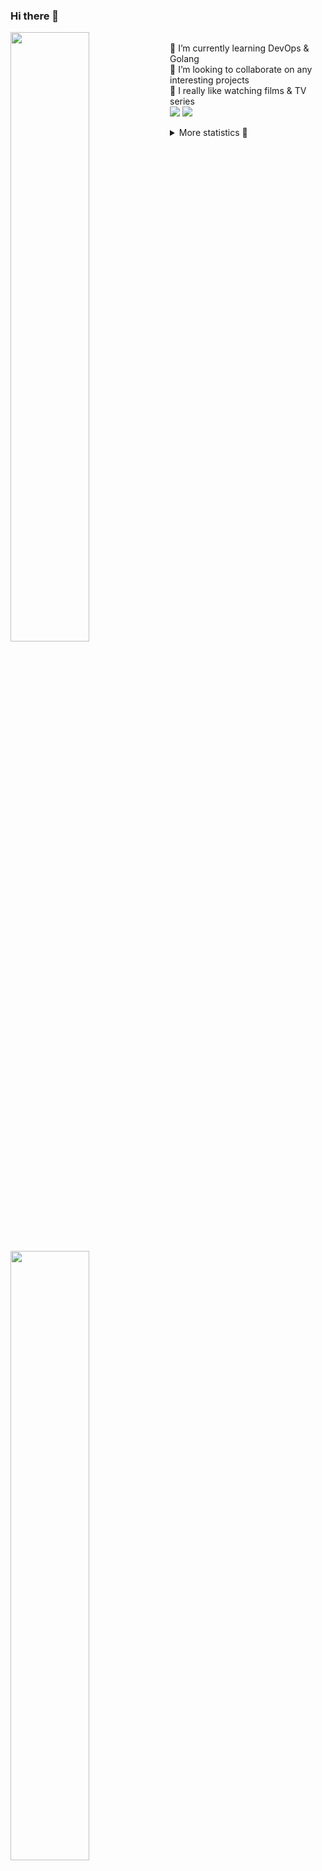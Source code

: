 ### Hi there 👋


[<img align="left" width="50%" src="https://github-readme-stats.vercel.app/api?username=rufusnufus&hide=issues&show_icons=true&count_private=true&theme=transparent&title_color=FF6F40&text_color=FBF9F8&icon_color=F48242&hide_border=true&hide_title=true#gh-dark-mode-only">](https://metrics.lecoq.io/rufusnufus#gh-dark-mode-only)
[<img align="left" width="50%" src="https://github-readme-stats.vercel.app/api?username=rufusnufus&hide=issues&show_icons=true&count_private=true&theme=transparent&title_color=FF6533&text_color=4D4644&icon_color=FF8038&hide_border=true&hide_title=true#gh-light-mode-only">](https://metrics.lecoq.io/rufusnufus#gh-light-mode-only)

<p>
  <br>
  🌱 I’m currently learning DevOps & Golang</br>
  👯 I’m looking to collaborate on any interesting projects</br>
  🎥 I really like watching films & TV series</br>
  <a href="https://linkedin.com/in/rufusnufus"><img src="https://img.shields.io/badge/linkedin-0077B5.svg?style=for-the-badge&logo=linkedin&logoColor=white"/></a>
  <a href="https://t.me/rufusnufus"><img src="https://img.shields.io/badge/-telegram-black?style=for-the-badge&color=blue&logo=telegram"/></a>
</p>

<p text-align="left">
<details>
  <summary>More statistics 👀</summary><br/>

<!--START_SECTION:waka-->
![Code Time](http://img.shields.io/badge/Code%20Time-709%20hrs%2054%20mins-blue)

![Profile Views](http://img.shields.io/badge/Profile%20Views-0-blue)

**I'm an Early 🐤** 

```text
🌞 Morning                14547 commits       ██████░░░░░░░░░░░░░░░░░░░   22.65 % 
🌆 Daytime                37373 commits       ███████████████░░░░░░░░░░   58.20 % 
🌃 Evening                11051 commits       ████░░░░░░░░░░░░░░░░░░░░░   17.21 % 
🌙 Night                  1240 commits        ░░░░░░░░░░░░░░░░░░░░░░░░░   01.93 % 
```
📅 **I'm Most Productive on Monday** 

```text
Monday                   14013 commits       █████░░░░░░░░░░░░░░░░░░░░   21.82 % 
Tuesday                  12006 commits       █████░░░░░░░░░░░░░░░░░░░░   18.70 % 
Wednesday                13237 commits       █████░░░░░░░░░░░░░░░░░░░░   20.61 % 
Thursday                 12283 commits       █████░░░░░░░░░░░░░░░░░░░░   19.13 % 
Friday                   10939 commits       ████░░░░░░░░░░░░░░░░░░░░░   17.04 % 
Saturday                 1166 commits        ░░░░░░░░░░░░░░░░░░░░░░░░░   01.82 % 
Sunday                   567 commits         ░░░░░░░░░░░░░░░░░░░░░░░░░   00.88 % 
```


📊 **This Week I Spent My Time On** 

```text
💬 Programming Languages: 
HCL                      7 hrs 13 mins       █████████░░░░░░░░░░░░░░░░   37.31 % 
Other                    6 hrs 50 mins       █████████░░░░░░░░░░░░░░░░   35.38 % 
YAML                     2 hrs 56 mins       ████░░░░░░░░░░░░░░░░░░░░░   15.15 % 
Terraform                54 mins             █░░░░░░░░░░░░░░░░░░░░░░░░   04.73 % 
Bash                     54 mins             █░░░░░░░░░░░░░░░░░░░░░░░░   04.69 % 

🔥 Editors: 
VS Code                  12 hrs 57 mins      █████████████████░░░░░░░░   66.96 % 
iTerm2                   6 hrs 23 mins       ████████░░░░░░░░░░░░░░░░░   33.04 % 
```

**I Mostly Code in Java** 

```text
Go                       38 repos            █████░░░░░░░░░░░░░░░░░░░░   21.11 % 
Python                   17 repos            ██░░░░░░░░░░░░░░░░░░░░░░░   09.44 % 
Smarty                   12 repos            ██░░░░░░░░░░░░░░░░░░░░░░░   06.67 % 
HCL                      8 repos             █░░░░░░░░░░░░░░░░░░░░░░░░   04.44 % 
Kotlin                   7 repos             █░░░░░░░░░░░░░░░░░░░░░░░░   03.89 % 
```




 Last Updated on 28/02/2024 01:07:01 UTC
<!--END_SECTION:waka-->

</details>
</p>
